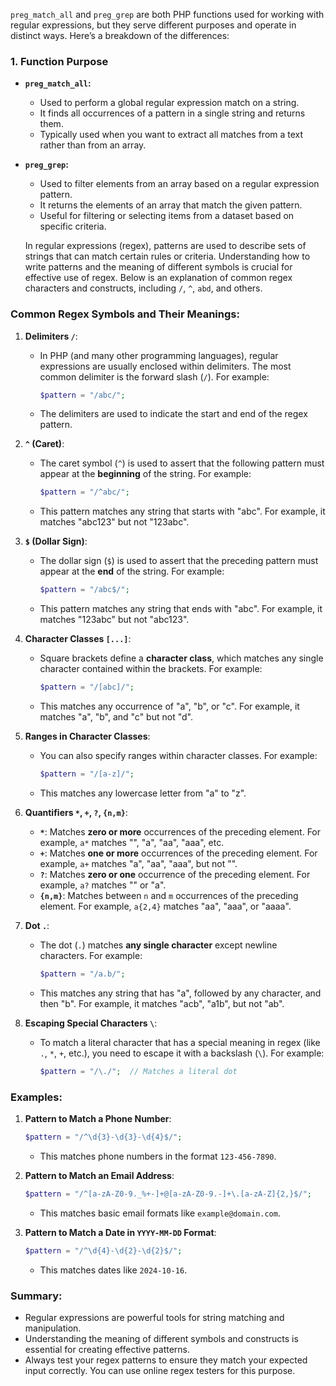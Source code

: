 `preg_match_all` and `preg_grep` are both PHP functions used for working with regular expressions, but they serve different purposes and operate in distinct ways. Here’s a breakdown of the differences:

### 1. **Function Purpose**
- **`preg_match_all`:**
  - Used to perform a global regular expression match on a string.
  - It finds all occurrences of a pattern in a single string and returns them.
  - Typically used when you want to extract all matches from a text rather than from an array.

- **`preg_grep`:**
  - Used to filter elements from an array based on a regular expression pattern.
  - It returns the elements of an array that match the given pattern.
  - Useful for filtering or selecting items from a dataset based on specific criteria.





  In regular expressions (regex), patterns are used to describe sets of strings that can match certain rules or criteria. Understanding how to write patterns and the meaning of different symbols is crucial for effective use of regex. Below is an explanation of common regex characters and constructs, including `/`, `^`, `abd`, and others.

### Common Regex Symbols and Their Meanings:

1. **Delimiters `/`**:
   - In PHP (and many other programming languages), regular expressions are usually enclosed within delimiters. The most common delimiter is the forward slash (`/`). For example:
     ```php
     $pattern = "/abc/";
     ```
   - The delimiters are used to indicate the start and end of the regex pattern.

2. **`^` (Caret)**:
   - The caret symbol (`^`) is used to assert that the following pattern must appear at the **beginning** of the string. For example:
     ```php
     $pattern = "/^abc/";
     ```
   - This pattern matches any string that starts with "abc". For example, it matches "abc123" but not "123abc".

3. **`$` (Dollar Sign)**:
   - The dollar sign (`$`) is used to assert that the preceding pattern must appear at the **end** of the string. For example:
     ```php
     $pattern = "/abc$/";
     ```
   - This pattern matches any string that ends with "abc". For example, it matches "123abc" but not "abc123".

4. **Character Classes `[...]`**:
   - Square brackets define a **character class**, which matches any single character contained within the brackets. For example:
     ```php
     $pattern = "/[abc]/";
     ```
   - This matches any occurrence of "a", "b", or "c". For example, it matches "a", "b", and "c" but not "d".

5. **Ranges in Character Classes**:
   - You can also specify ranges within character classes. For example:
     ```php
     $pattern = "/[a-z]/";
     ```
   - This matches any lowercase letter from "a" to "z".

6. **Quantifiers `*`, `+`, `?`, `{n,m}`**:
   - **`*`**: Matches **zero or more** occurrences of the preceding element. For example, `a*` matches "", "a", "aa", "aaa", etc.
   - **`+`**: Matches **one or more** occurrences of the preceding element. For example, `a+` matches "a", "aa", "aaa", but not "".
   - **`?`**: Matches **zero or one** occurrence of the preceding element. For example, `a?` matches "" or "a".
   - **`{n,m}`**: Matches between `n` and `m` occurrences of the preceding element. For example, `a{2,4}` matches "aa", "aaa", or "aaaa".

7. **Dot `.`**:
   - The dot (`.`) matches **any single character** except newline characters. For example:
     ```php
     $pattern = "/a.b/";
     ```
   - This matches any string that has "a", followed by any character, and then "b". For example, it matches "acb", "a1b", but not "ab".

8. **Escaping Special Characters `\`**:
   - To match a literal character that has a special meaning in regex (like `.`, `*`, `+`, etc.), you need to escape it with a backslash (`\`). For example:
     ```php
     $pattern = "/\./";  // Matches a literal dot
     ```

### Examples:
1. **Pattern to Match a Phone Number**:
   ```php
   $pattern = "/^\d{3}-\d{3}-\d{4}$/";
   ```
   - This matches phone numbers in the format `123-456-7890`.

2. **Pattern to Match an Email Address**:
   ```php
   $pattern = "/^[a-zA-Z0-9._%+-]+@[a-zA-Z0-9.-]+\.[a-zA-Z]{2,}$/";
   ```
   - This matches basic email formats like `example@domain.com`.

3. **Pattern to Match a Date in `YYYY-MM-DD` Format**:
   ```php
   $pattern = "/^\d{4}-\d{2}-\d{2}$/";
   ```
   - This matches dates like `2024-10-16`.

### Summary:
- Regular expressions are powerful tools for string matching and manipulation.
- Understanding the meaning of different symbols and constructs is essential for creating effective patterns.
- Always test your regex patterns to ensure they match your expected input correctly. You can use online regex testers for this purpose.